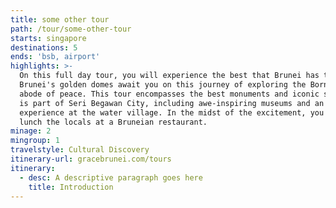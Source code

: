 ```yaml
---
title: some other tour
path: /tour/some-other-tour
starts: singapore
destinations: 5
ends: 'bsb, airport'
highlights: >-
  On this full day tour, you will experience the best that Brunei has to offer.
  Brunei's golden domes await you on this journey of exploring the Borneo's
  abode of peace. This tour encompasses the best monuments and iconic sites that
  is part of Seri Begawan City, including awe-inspiring museums and an immersive
  experience at the water village. In the midst of the excitement, you will eat
  lunch the locals at a Bruneian restaurant.
minage: 2
mingroup: 1
travelstyle: Cultural Discovery
itinerary-url: gracebrunei.com/tours
itinerary:
  - desc: A descriptive paragraph goes here
    title: Introduction
---
```


